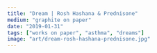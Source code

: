 ```yaml
---
title: "Dream | Rosh Hashana & Prednisone"
medium: "graphite on paper"
date: "2019-01-31"
tags: ["works on paper", "asthma", "dreams"]
image: "art/dream-rosh-hashana-prednisone.jpg"
---
```

